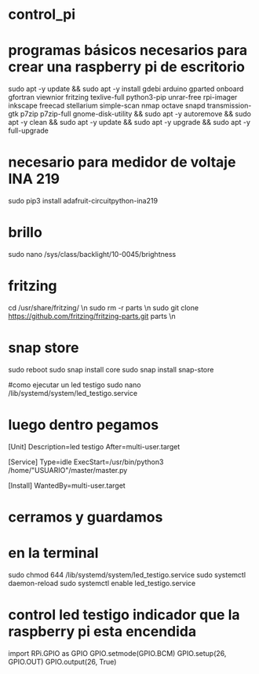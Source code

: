 # control_pi
# programas básicos necesarios para crear una raspberry pi de escritorio 

sudo apt -y update && sudo apt -y install gdebi arduino gparted onboard gfortran viewnior fritzing texlive-full python3-pip unrar-free rpi-imager inkscape freecad stellarium simple-scan nmap octave snapd transmission-gtk p7zip p7zip-full gnome-disk-utility && sudo apt -y autoremove && sudo apt -y clean && sudo apt -y update && sudo apt -y upgrade && sudo apt -y full-upgrade

# necesario para medidor de voltaje INA 219
sudo pip3 install adafruit-circuitpython-ina219

# brillo 
sudo nano /sys/class/backlight/10-0045/brightness

# fritzing
cd /usr/share/fritzing/ \n
sudo rm -r parts \n
sudo git clone https://github.com/fritzing/fritzing-parts.git parts \n

# snap store
sudo reboot
sudo snap install core
sudo snap install snap-store

#como ejecutar un led testigo
sudo nano /lib/systemd/system/led_testigo.service
# luego dentro pegamos
[Unit]
Description=led testigo
After=multi-user.target

[Service]
Type=idle
ExecStart=/usr/bin/python3 /home/"USUARIO"/master/master.py

[Install]
WantedBy=multi-user.target
# cerramos y guardamos
# en la terminal 
sudo chmod 644 /lib/systemd/system/led_testigo.service
sudo systemctl daemon-reload
sudo systemctl enable led_testigo.service

# control led testigo indicador que la raspberry pi esta encendida 
import RPi.GPIO as GPIO
GPIO.setmode(GPIO.BCM)
GPIO.setup(26, GPIO.OUT)
GPIO.output(26, True)
